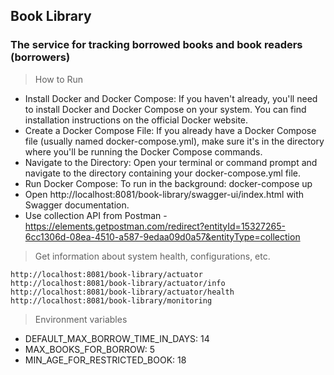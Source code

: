 ## Book Library ##
### The service for tracking borrowed books and book readers (borrowers) ###

> How to Run
- Install Docker and Docker Compose:
  If you haven't already, you'll need to install Docker and Docker Compose on your system. You can find installation instructions on the official Docker website.
- Create a Docker Compose File:
  If you already have a Docker Compose file (usually named docker-compose.yml), make sure it's in the directory where you'll be running the Docker Compose commands.
- Navigate to the Directory:
  Open your terminal or command prompt and navigate to the directory containing your docker-compose.yml file.
- Run Docker Compose:
  To run in the background: docker-compose up
- Open http://localhost:8081/book-library/swagger-ui/index.html with Swagger documentation.
- Use collection API from Postman - https://elements.getpostman.com/redirect?entityId=15327265-6cc1306d-08ea-4510-a587-9edaa09d0a57&entityType=collection

> Get information about system health, configurations, etc.
```
http://localhost:8081/book-library/actuator
http://localhost:8081/book-library/actuator/info
http://localhost:8081/book-library/actuator/health
http://localhost:8081/book-library/monitoring
```
> Environment variables
- DEFAULT_MAX_BORROW_TIME_IN_DAYS: 14
- MAX_BOOKS_FOR_BORROW: 5
- MIN_AGE_FOR_RESTRICTED_BOOK: 18
  
